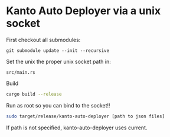 # Kanto Auto Deployer via a unix socket

First checkout all submodules:

`git submodule update --init --recursive`

Set the unix the proper unix socket path in:

`src/main.rs`

Build

```bash
cargo build --release
```

Run as root so you can bind to the socket!!



```bash
sudo target/release/kanto-auto-deployer [path to json files]
```

If path is not specified, kanto-auto-deployer uses current.
